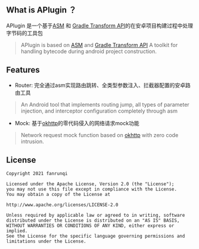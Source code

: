 ## What is APlugin ？

 APlugin 是一个基于[ASM](https://asm.ow2.io/) 和 [Gradle Transform API](http://tools.android.com/tech-docs/new-build-system/transform-api)的在安卓项目构建过程中处理字节码的工具包
 > APlugin is based on [ASM](https://asm.ow2.io/) and [Gradle Transform API](http://tools.android.com/tech-docs/new-build-system/transform-api) A toolkit for handling bytecode during android project construction.

## Features
+ Router: 完全通过asm实现路由跳转、全类型参数注入、拦截器配置的安卓路由工具
> An Android tool that implements routing jump, all types of parameter injection, and interceptor configuration completely through asm

+ Mock: 基于[okhttp](https://github.com/square/okhttp)的零代码侵入的网络请求mock功能
> Network request mock function based on [okhttp](https://github.com/square/okhttp) with zero code intrusion.

## License


    Copyright 2021 fanrunqi

    Licensed under the Apache License, Version 2.0 (the "License");
    you may not use this file except in compliance with the License.
    You may obtain a copy of the License at

    http://www.apache.org/licenses/LICENSE-2.0

    Unless required by applicable law or agreed to in writing, software
    distributed under the License is distributed on an "AS IS" BASIS,
    WITHOUT WARRANTIES OR CONDITIONS OF ANY KIND, either express or implied.
    See the License for the specific language governing permissions and
    limitations under the License.
